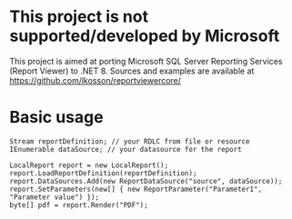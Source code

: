 # This project is not supported/developed by Microsoft

This project is aimed at porting Microsoft SQL Server Reporting Services (Report Viewer) to .NET 8. Sources and examples are available at https://github.com/lkosson/reportviewercore/

# Basic usage


    Stream reportDefinition; // your RDLC from file or resource
    IEnumerable dataSource; // your datasource for the report
    
    LocalReport report = new LocalReport();
    report.LoadReportDefinition(reportDefinition);
    report.DataSources.Add(new ReportDataSource("source", dataSource));
    report.SetParameters(new[] { new ReportParameter("Parameter1", "Parameter value") });
    byte[] pdf = report.Render("PDF");
